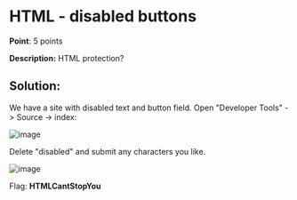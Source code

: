# HTML - disabled buttons

**Point**: 5 points

**Description:** HTML protection?

## Solution:

We have a site with disabled text and button field. Open "Developer Tools" -> Source -> index:

![image](https://user-images.githubusercontent.com/48288606/157892320-326b9723-bfad-43c1-b0e4-9e53ab22feb3.png)

Delete "disabled" and submit any characters you like. 

![image](https://user-images.githubusercontent.com/48288606/157892434-3af72abc-8db4-4cd8-8e91-0cbb485ee9cf.png)

Flag: **HTMLCantStopYou**
